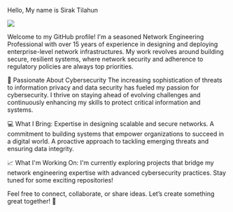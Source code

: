 Hello, My name is Sirak Tilahun

<a href="https://gq.linkedin.com/in/sirak-tilahun-geremew-9509a326?trk=public_profile_samename-profile"><img src="https://img.shields.io/badge/-LinkedIn-0072b1?&style-for-the-badge&logo=linkedin&logoColor=white"/></a>

Welcome to my GitHub profile! I'm a seasoned Network Engineering Professional with over 15 years of experience in designing and deploying enterprise-level network infrastructures. My work revolves around building secure, resilient systems, where network security and adherence to regulatory policies are always top priorities.

🔐 Passionate About Cybersecurity The increasing sophistication of threats to information privacy and data security has fueled my passion for cybersecurity. I thrive on staying ahead of evolving challenges and continuously enhancing my skills to protect critical information and systems.

💻 What I Bring: Expertise in designing scalable and secure networks. A commitment to building systems that empower organizations to succeed in a digital world. A proactive approach to tackling emerging threats and ensuring data integrity.

📈 What I'm Working On: I'm currently exploring projects that bridge my network engineering expertise with advanced cybersecurity practices. Stay tuned for some exciting repositories!

Feel free to connect, collaborate, or share ideas. Let’s create something great together! 🚀
